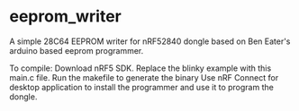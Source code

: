 # eeprom_writer
A simple 28C64 EEPROM writer for nRF52840 dongle based on Ben Eater's arduino based eeprom programmer.

To compile:
Download nRF5 SDK.
Replace the blinky example with this main.c file.
Run the makefile to generate the binary
Use nRF Connect for desktop application to install the programmer and use it to program the dongle.
